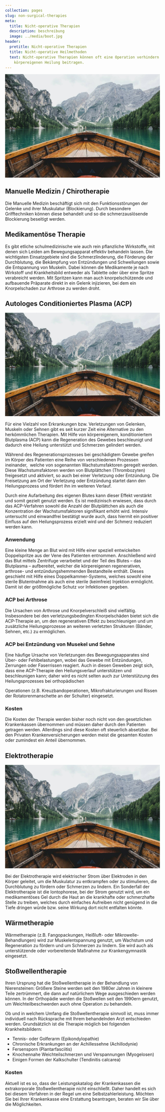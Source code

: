```yaml
---
collection: pages
slug: non-surgical-therapies
meta:
  title: Nicht-operative Therapien
  description: beschreibung
  image: ../media/boot.jpg
header:
  pretitle: Nicht-operative Therapien
  title: Nicht-operative Heilmethoden
  text: Nicht-operative Therapien können oft eine Operation verhindern und zur
    körpereigenen Heilung beitragen.
---
```

![alt](../media/boot.jpg "title")

## Manuelle Medizin / Chirotherapie 

Die Manuelle Medizin beschäftigt sich mit den Funktionsstörungen der Gelenke und ihrer Muskulatur (Blockierung). Durch besondere Grifftechniken können diese behandelt und so die schmerzauslösende Blockierung beseitigt werden.

## Medikamentöse Therapie

Es gibt etliche schulmedizinische wie auch rein pflanzliche Wirkstoffe, mit denen sich Leiden am Bewegungsapparat effektiv behandeln lassen. Die wichtigsten Einsatzgebiete sind die Schmerzlinderung, die Förderung der Durchblutung, die Bekämpfung von Entzündungen und Schwellungen sowie die Entspannung von Muskeln. Dabei können die Medikamente je nach Wirkstoff und Krankheitsbild entweder als Tablette oder über eine Spritze verabreicht werden. Mit Spritzen kann man auch knorpelschützende und aufbauende Präparate direkt in ein Gelenk injizieren, bei dem ein Knorpelschaden zur Arthrose zu werden droht.

## Autologes Conditioniertes Plasma (ACP) 

![alt](../media/boot.jpg "tit")

Für eine Vielzahl von Erkrankungen bzw. Verletzungen von Gelenken, Muskeln oder Sehnen gibt es seit kurzer Zeit eine Alternative zu den herkömmlichen Therapien. Mit Hilfe von körpereigenem, konditioniertem Blutplasma (ACP) kann die Regeneration des Gewebes beschleunigt und dadurch eine Heilung unterstützt und Schmerzen gelindert werden.

Während des Regenerationsprozesses bei geschädigtem Gewebe greifen im Körper des Patienten eine Reihe von verschiedenen Prozessen ineinander,  welche von sogenannten Wachstumsfaktoren geregelt werden. Diese Wachstumsfaktoren werden von Blutplättchen (Thrombozyten) freigesetzt und aktiviert, so auch bei einer Verletzung oder Entzündung. Die Freisetzung am Ort der Verletzung oder Entzündung startet dann den Heilungsprozess und fördert ihn im weiteren Verlauf.

Durch eine Aufarbeitung des eigenen Blutes kann dieser Effekt verstärkt und somit gezielt genutzt werden. Es ist medizinisch erwiesen, dass durch das ACP-Verfahren sowohl die Anzahl der Blutplättchen als auch die Konzentration der Wachstumsfaktoren signifikant erhöht wird. Intensiv untersucht und einwandfrei bestätigt wurde auch, dass hiermit ein positiver Einfluss auf den Heilungsprozess erzielt wird und der Schmerz reduziert werden kann.

### Anwendung

Eine kleine Menge an Blut wird mit Hilfe einer speziell entwickelten Doppelspritze aus der Vene des Patienten entnommen. Anschließend wird das Blut mittels Zentrifuge verarbeitet und der Teil des Blutes – das Blutplasma – aufbereitet, welcher die körpereigenen regenerativen, arthrose- und entzündungshemmenden Bestandteile enthält. Dieses geschieht mit Hilfe eines Doppelkammer-Systems, welches sowohl eine sterile Blutentnahme als auch eine sterile (keimfreie) Injektion ermöglicht. Damit ist der größtmögliche Schutz vor Infektionen gegeben.

### ACP bei Arthrose

Die Ursachen von Arthrose und Knorpelverschleiß sind vielfältig. Insbesondere bei den verletzungsbedingten Knorpelschäden bietet sich die ACP-Therapie an, um den regenerativen Effekt zu beschleunigen und um zusätzliche Heilungsprozesse an weiteren verletzten Strukturen (Bänder, Sehnen, etc.) zu ermöglichen.

### ACP bei Entzündung von Musekel und Sehne

Eine häufige Ursache von Verletzungen des Bewegungsapparates sind Über- oder Fehlbelastungen, wobei das Gewebe mit Entzündungen, Zerrungen oder Faserrissen reagiert. Auch in diesen Geweben zeigt sich, dass eine ACP-Therapie den Heilungsverlauf unterstützen und beschleunigen kann; daher wird es nicht selten auch zur Unterstützung des Heilungsprozesses bei orthopädischen

Operationen (z.B. Kreuzbandoperationen, Mikrofrakturierungen und Rissen der Rotatorenmanschette an der Schulter) eingesetzt.

### Kosten

Die Kosten der Therapie werden bisher noch nicht von den gesetzlichen Krankenkassen übernommen und müssen daher durch den Patienten getragen werden. Allerdings sind diese Kosten oft steuerlich absetzbar. Bei den Privaten Krankenversicherungen werden meist die gesamten Kosten oder zumindest ein Anteil übernommen.

## Elektrotherapie 

![alt](../media/boot.jpg "title")

Bei der Elektrotherapie wird elektrischer Strom über Elektroden in den Körper geleitet, um die Muskulatur zu entkrampfen oder zu stimulieren, die Durchblutung zu fördern oder Schmerzen zu lindern. Ein Sonderfall der Elektrotherapie ist die Iontophorese, bei der Strom genutzt wird, um ein medikamentöses Gel durch die Haut an die krankhafte oder schmerzhafte Stelle zu treiben, welches durch einfaches Aufreiben nicht genügend in die Tiefe dringen würde bzw. seine Wirkung dort nicht entfalten könnte.

## Wärmetherapie 

Wärmetherapie (z.B. Fangopackungen, Heißluft- oder Mikrowelle-Behandlungen) wird zur Muskelentspannung genutzt, um Wachstum und Regeneration zu fördern und um Schmerzen zu lindern. Sie wird auch als unterstützende oder vorbereitende Maßnahme zur Krankengymnastik eingesetzt.

## Stoßwellentherapie 

Ihren Ursprung hat die Stoßwellentherapie in der Behandlung von Nierensteinen: Größere Steine werden seit den 1980er Jahren in kleinere Teile zertrümmert, die dann auf natürlichem Wege ausgeschieden werden können. In der Orthopädie werden die Stoßwellen seit den 1990ern genutzt, um Weichteilbeschwerden auch ohne Operation zu behandeln.

Ob und in welchem Umfang die Stoßwellentherapie sinnvoll ist, muss immer individuell nach Rücksprache mit Ihrem behandelnden Arzt entschieden werden. Grundsätzlich ist die Therapie möglich bei folgenden Krankheitsbildern:

* Tennis- oder Golferarm (Epikondylopathie)
* Chronische Erkrankungen an der Achillessehne (Achillodynie)
* Fersensporn (Plantarfasciitis)
* Knochennahe Weichteilschmerzen und Verspannungen (Myogelosen)
* Einigen Formen der Kalkschulter (Tendinitis calcarea)

### Kosten

Aktuell ist es so, dass der Leistungskatalog der Krankenkassen die extrakorporale Stoßwellentherapie nicht einschließt. Daher handelt es sich bei diesem Verfahren in der Regel um eine Selbstzahlerleistung. Möchten Sie bei Ihrer Krankenkasse eine Erstattung beantragen, beraten wir Sie über die Möglichkeiten.